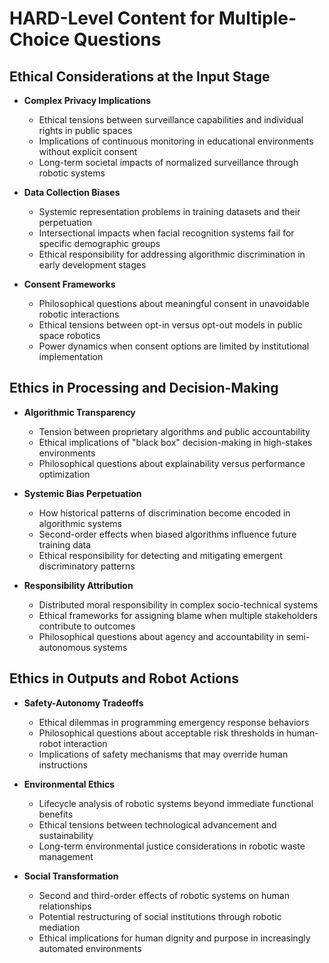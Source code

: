# HARD-Level Content for Multiple-Choice Questions

## Ethical Considerations at the Input Stage
- **Complex Privacy Implications**
  - Ethical tensions between surveillance capabilities and individual rights in public spaces
  - Implications of continuous monitoring in educational environments without explicit consent
  - Long-term societal impacts of normalized surveillance through robotic systems

- **Data Collection Biases**
  - Systemic representation problems in training datasets and their perpetuation
  - Intersectional impacts when facial recognition systems fail for specific demographic groups
  - Ethical responsibility for addressing algorithmic discrimination in early development stages

- **Consent Frameworks**
  - Philosophical questions about meaningful consent in unavoidable robotic interactions
  - Ethical tensions between opt-in versus opt-out models in public space robotics
  - Power dynamics when consent options are limited by institutional implementation

## Ethics in Processing and Decision-Making
- **Algorithmic Transparency**
  - Tension between proprietary algorithms and public accountability
  - Ethical implications of "black box" decision-making in high-stakes environments
  - Philosophical questions about explainability versus performance optimization

- **Systemic Bias Perpetuation**
  - How historical patterns of discrimination become encoded in algorithmic systems
  - Second-order effects when biased algorithms influence future training data
  - Ethical responsibility for detecting and mitigating emergent discriminatory patterns

- **Responsibility Attribution**
  - Distributed moral responsibility in complex socio-technical systems
  - Ethical frameworks for assigning blame when multiple stakeholders contribute to outcomes
  - Philosophical questions about agency and accountability in semi-autonomous systems

## Ethics in Outputs and Robot Actions
- **Safety-Autonomy Tradeoffs**
  - Ethical dilemmas in programming emergency response behaviors
  - Philosophical questions about acceptable risk thresholds in human-robot interaction
  - Implications of safety mechanisms that may override human instructions

- **Environmental Ethics**
  - Lifecycle analysis of robotic systems beyond immediate functional benefits
  - Ethical tensions between technological advancement and sustainability
  - Long-term environmental justice considerations in robotic waste management

- **Social Transformation**
  - Second and third-order effects of robotic systems on human relationships
  - Potential restructuring of social institutions through robotic mediation
  - Ethical implications for human dignity and purpose in increasingly automated environments